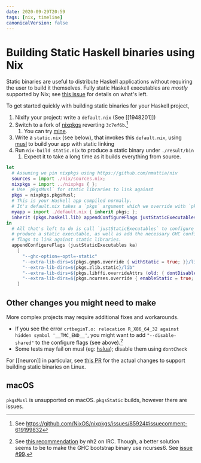 ```yaml
---
date: 2020-09-29T20:59
tags: [nix, timeline]
canonicalVersion: false
---
```


# Building Static Haskell binaries using Nix

Static binaries are useful to distribute Haskell applications without requiring the user to build it themselves. Fully static Haskell executables are *mostly* supported by Nix; see [this issue][issue] for details on what's left.

To get started quickly with building static binaries for your Haskell project,

1. Nixify your project: write a `default.nix` (See [[1948201]])
1. Switch to a fork of [nixpkgs] reverting `3c7ef6b`.[^revert]
   1. You can try [mine][nixpkgs-fork].
1. Write a `static.nix` (see below), that invokes this `default.nix`, using [musl] to build your app with static linking
1. Run `nix-build static.nix` to produce a static binary under `./result/bin`
   1. Expect it to take a long time as it builds everything from source.

```nix
let 
  # Assuming we pin nixpkgs using https://github.com/nmattia/niv
  sources = import ./nix/sources.nix;
  nixpkgs = import ../nixpkgs { };
  # Use `pkgsMusl` for static libraries to link against
  pkgs = nixpkgs.pkgsMusl;
  # This is your Haskell app compiled normally.
  # It's default.nix takes a `pkgs` argument which we override with `pkgsMusl`
  myapp = import ./default.nix { inherit pkgs; };
  inherit (pkgs.haskell.lib) appendConfigureFlags justStaticExecutables;
in 
  # All that's left to do is call `justStaticExecutables` to configure Cabal to
  # produce a static executable, as well as add the necessary GHC configure
  # flags to link against static libraries.
  appendConfigureFlags (justStaticExecutables ka)
    [
      "--ghc-option=-optl=-static"
      "--extra-lib-dirs=${pkgs.gmp6.override { withStatic = true; }}/lib"
      "--extra-lib-dirs=${pkgs.zlib.static}/lib"
      "--extra-lib-dirs=${pkgs.libffi.overrideAttrs (old: { dontDisableStatic = true; })}/lib"
      "--extra-lib-dirs=${pkgs.ncurses.override { enableStatic = true; }}/lib"
    ]
```

## Other changes you might need to make

More complex projects may require additional fixes and workarounds.

* If you see the error `crtbeginT.o: relocation R_X86_64_32 against hidden symbol '__TMC_END__'`, you might want to add `"--disable-shared"` to the configure flags (see above).[^tmc]
* Some tests may fail on musl (eg: [hslua]); disable them using `dontCheck`

For [[neuron]] in particular, see [this PR][neuron-pr] for the actual changes to support building static binaries on Linux.

## macOS

`pkgsMusl` is unsupported on macOS. `pkgsStatic` builds, however there are issues.

[issue]: https://github.com/NixOS/nixpkgs/issues/43795
[musl]: https://musl.libc.org/
[nixpkgs]: https://github.com/NixOS/nixpkgs
[nixpkgs-fork]: https://github.com/srid/nixpkgs/commits/static
[hslua]: https://github.com/hslua/hslua/issues/67
[neuron-pr]: https://github.com/srid/neuron/pull/417/files

[^revert]: See <https://github.com/NixOS/nixpkgs/issues/85924#issuecomment-619199832>
[^tmc]: See [this recommendation](https://logs.nix.samueldr.com/nixos/2019-05-11#2210564;) by nh2 on IRC. Though, a better solution seems to be to make the GHC bootstrap binary use ncurses6. See [issue #99](https://github.com/nh2/static-haskell-nix/issues/99#issuecomment-665400600).


